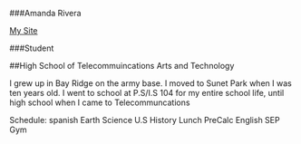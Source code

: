 ###Amanda Rivera

[My Site](amandar8529@hstat.org)

###Student

##High School of Telecommuincations Arts and Technology

I grew up in Bay Ridge on the army base. I moved to Sunet Park when I was ten years old. I went to school at P.S/I.S 104 for my entire school life, until high school when I came to Telecommuncations

Schedule:
spanish
Earth Science
U.S History
Lunch
PreCalc
English
SEP
Gym